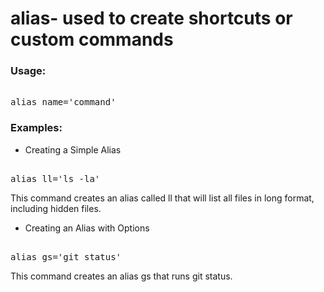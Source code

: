 # alias-   used to create shortcuts or custom commands

### Usage:
<pre>

alias name='command'
</pre>

### Examples:
+ Creating a Simple Alias
<pre>

alias ll='ls -la'
</pre>
This command creates an alias called ll that will list all files in long format, including hidden files.

+ Creating an Alias with Options
<pre>

alias gs='git status'
</pre>
This command creates an alias gs that runs git status.